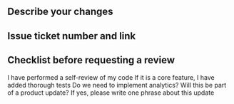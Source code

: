 Describe your changes
----------
Issue ticket number and link
----------
Checklist before requesting a review
----------
 I have performed a self-review of my code
 If it is a core feature, I have added thorough tests
 Do we need to implement analytics?
 Will this be part of a product update? If yes, please write one phrase about this update
